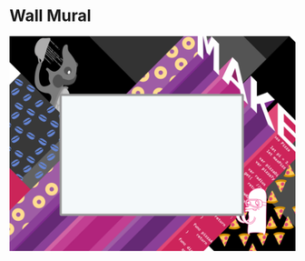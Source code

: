 # Wall Mural

![Wall Mural Image](https://github.com/BirdFaceBreath/WallMural/blob/master/Images/Design_Export.png?raw=true)
